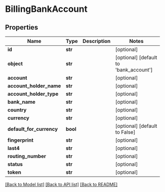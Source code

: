 # BillingBankAccount

## Properties
Name | Type | Description | Notes
------------ | ------------- | ------------- | -------------
**id** | **str** |  | [optional] 
**object** | **str** |  | [optional] [default to 'bank_account']
**account** | **str** |  | [optional] 
**account_holder_name** | **str** |  | [optional] 
**account_holder_type** | **str** |  | [optional] 
**bank_name** | **str** |  | [optional] 
**country** | **str** |  | [optional] 
**currency** | **str** |  | [optional] 
**default_for_currency** | **bool** |  | [optional] [default to False]
**fingerprint** | **str** |  | [optional] 
**last4** | **str** |  | [optional] 
**routing_number** | **str** |  | [optional] 
**status** | **str** |  | [optional] 
**token** | **str** |  | [optional] 

[[Back to Model list]](../README.md#documentation-for-models) [[Back to API list]](../README.md#documentation-for-api-endpoints) [[Back to README]](../README.md)


